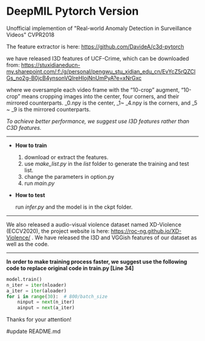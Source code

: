 # DeepMIL Pytorch Version
Unofficial implemention of "Real-world Anomaly Detection in Surveillance Videos" CVPR2018

The feature extractor is here: https://github.com/DavideA/c3d-pytorch

we have released I3D features of UCF-Crime, which can be downloaded from: https://stuxidianeducn-my.sharepoint.com/:f:/g/personal/pengwu_stu_xidian_edu_cn/EvYcZ5rQZClGs_no2g-B0jcB4ynsonVQIreHIojNnUmPyA?e=xNrGxc

where we oversample each video frame with the “10-crop” augment, “10-crop” means cropping images into the center, four corners, and their mirrored counterparts. _0.npy is the center, _1~ _4.npy is the corners, and _5 ~ _9 is the mirrored counterparts. 

*To achieve better performance, we suggest use I3D features rather than C3D features.*

---

- **How to train**

  1. download or extract the features.
  2. use *make_list.py* in the *list* folder to generate the training and test list.
  3. change the parameters in option.py 
  4. run *main.py*

- **How to test**

  run *infer.py* and the model is in the ckpt folder.

---

We also released a audio-visual violence dataset named XD-Violence (ECCV2020), the project website is here: https://roc-ng.github.io/XD-Violence/ . We have released the I3D and VGGish features of our dataset as well as the code. 

---
**In order to make training process faster, we suggest use the following code to replace original code in train.py [Line 34]**
```python
model.train()
n_iter = iter(nloader)
a_iter = iter(aloader)
for i in range(30):  # 800/batch_size
    ninput = next(n_iter)
    ainput = next(a_iter)
```

Thanks for your attention!

#update README.md
